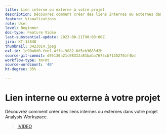 ```yaml
---
title: Lien interne ou externe à votre projet
description: Découvrez comment créer des liens internes ou externes dans votre projet Analysis Workspace.
feature: Visualizations
role: User
level: Beginner
doc-type: Feature Video
last-substantial-update: 2023-08-21T00:00:00Z
jira: KT-13848
thumbnail: 3423014.jpeg
exl-id: 1c90a0d0-fee1-4ffa-9882-0d5eb3683d2b
source-git-commit: d95136a21c08312a81baba7673cb7135270af4bd
workflow-type: tm+mt
source-wordcount: '40'
ht-degree: 35%

---
```


# Lien interne ou externe à votre projet

Découvrez comment créer des liens internes ou externes dans votre projet Analysis Workspace.

>[!VIDEO](https://video.tv.adobe.com/v/3423014/?learn=on)
